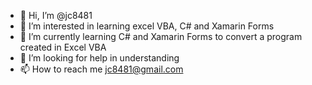 - 👋 Hi, I’m @jc8481
- 👀 I’m interested in learning excel VBA, C# and Xamarin Forms
- 🌱 I’m currently learning C# and Xamarin Forms to convert a program created in Excel VBA
- 💞️ I’m looking for help in understanding 
- 📫 How to reach me jc8481@gmail.com

<!---
jc8481/jc8481 is a ✨ special ✨ repository because its `README.md` (this file) appears on your GitHub profile.
You can click the Preview link to take a look at your changes.
--->
